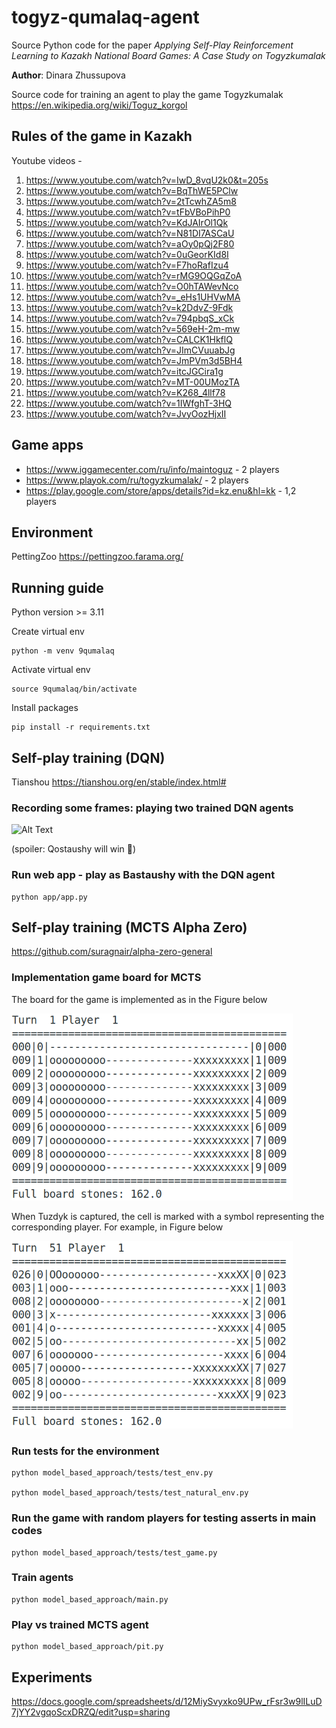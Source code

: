 # togyz-qumalaq-agent

Source Python code for the paper *Applying Self-Play Reinforcement Learning to Kazakh National Board Games: A Case Study on Togyzkumalak*

**Author**: Dinara Zhussupova

Source code for training an agent to play the game Togyzkumalak https://en.wikipedia.org/wiki/Toguz_korgol


## Rules of the game in Kazakh
Youtube videos - 
1. https://www.youtube.com/watch?v=IwD_8vqU2k0&t=205s
2. https://www.youtube.com/watch?v=BqThWE5PClw
3. https://www.youtube.com/watch?v=2tTcwhZA5m8
4. https://www.youtube.com/watch?v=tFbVBoPihP0
5. https://www.youtube.com/watch?v=KdJAIrOl1Qk
6. https://www.youtube.com/watch?v=N81DI7ASCaU
7. https://www.youtube.com/watch?v=aOy0pQj2F80
8. https://www.youtube.com/watch?v=0uGeorKId8I
9. https://www.youtube.com/watch?v=F7hoRafIzu4
10. https://www.youtube.com/watch?v=rMG9OQGqZoA
11. https://www.youtube.com/watch?v=O0hTAWevNco
12. https://www.youtube.com/watch?v=_eHs1UHVwMA
13. https://www.youtube.com/watch?v=k2DdvZ-9Fdk
14. https://www.youtube.com/watch?v=794pbqS_xCk
15. https://www.youtube.com/watch?v=569eH-2m-mw
16. https://www.youtube.com/watch?v=CALCK1HkflQ
17. https://www.youtube.com/watch?v=JImCVuuabJg
18. https://www.youtube.com/watch?v=JmPVm3d5BH4
19. https://www.youtube.com/watch?v=itcJGCira1g
20. https://www.youtube.com/watch?v=MT-00UMozTA
21. https://www.youtube.com/watch?v=K268_4llf78
22. https://www.youtube.com/watch?v=1IWfghT-3HQ
23. https://www.youtube.com/watch?v=JvyOozHjxII

## Game apps
- https://www.iggamecenter.com/ru/info/maintoguz - 2 players
- https://www.playok.com/ru/togyzkumalak/ - 2 players
- https://play.google.com/store/apps/details?id=kz.enu&hl=kk - 1,2 players

## Environment 
PettingZoo https://pettingzoo.farama.org/

## Running guide
Python version >= 3.11

Create virtual env
```
python -m venv 9qumalaq
```

Activate virtual env
```
source 9qumalaq/bin/activate
```

Install packages
```
pip install -r requirements.txt
```
## Self-play training (DQN)

Tianshou https://tianshou.org/en/stable/index.html#

### Recording some frames: playing two trained DQN agents

![Alt Text](https://github.com/zhus-dika/togyz-qumalaq-agent/blob/main/data/6vs5.gif)

(spoiler: Qostaushy will win :monkey:)

### Run web app - play as Bastaushy with the DQN agent

```
python app/app.py
```

## Self-play training (MCTS Alpha Zero)

https://github.com/suragnair/alpha-zero-general

### Implementation game board for MCTS

The board for the game is implemented as in the Figure below

<img src="https://github.com/zhus-dika/togyz-qumalaq-agent/blob/main/data/9qumalaq_init_board_mcts.png" alt="drawing" width="450"/>

When Tuzdyk is captured, the cell is marked with a symbol representing the corresponding player. For example, in Figure below

<img src="https://github.com/zhus-dika/togyz-qumalaq-agent/blob/main/data/9qumalaq_tuzdyk_board_mcts.png" alt="drawing" width="450"/>

### Run tests for the environment

```
python model_based_approach/tests/test_env.py

python model_based_approach/tests/test_natural_env.py
```

### Run the game with random players for testing asserts in main codes

```
python model_based_approach/tests/test_game.py
```

### Train agents

```
python model_based_approach/main.py
```

### Play vs trained MCTS agent

```
python model_based_approach/pit.py
```
## Experiments

https://docs.google.com/spreadsheets/d/12MiySvyxko9UPw_rFsr3w9lILuD7jYY2vgqoScxDRZQ/edit?usp=sharing
